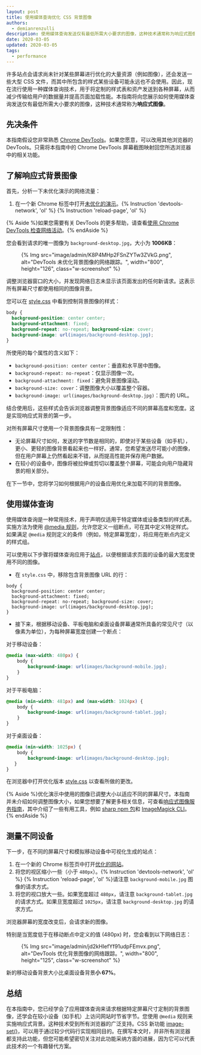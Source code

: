 ```yaml
---
layout: post
title: 使用媒体查询优化 CSS 背景图像
authors:
  - demianrenzulli
description: 使用媒体查询发送仅有最低所需大小要求的图像，这种技术通常称为响应式图像。
date: 2020-03-05
updated: 2020-03-05
tags:
  - performance
---
```


许多站点会请求尚未针对某些屏幕进行优化的大量资源（例如图像），还会发送一些大型 CSS 文件，而其中所包含的样式某些设备可能永远也不会使用。因此，现在流行使用一种媒体查询技术，用于将定制的样式表和资产发送到各种屏幕，从而减少传输给用户的数据量并提高页面加载性能。本指南将向您展示如何使用媒体查询发送仅有最低所需大小要求的图像，这种技术通常称为**响应式图像**。

## 先决条件

本指南假设您非常熟悉 [Chrome DevTools](https://developers.google.com/web/tools/chrome-devtools)。如果您愿意，可以改用其他浏览器的 DevTools。只需将本指南中的 Chrome DevTools 屏幕截图映射回您所选浏览器中的相关功能。

## 了解响应式背景图像

首先，分析一下未优化演示的网络流量：

1. 在一个新 Chrome 标签中打开[未优化的演示](https://use-media-queries-unoptimized.glitch.me/)。{% Instruction 'devtools-network', 'ol' %} {% Instruction 'reload-page', 'ol' %}

{% Aside %}如果您需要有关 DevTools 的更多帮助，请查看[使用 Chrome DevTools 检查网络活动](https://developers.google.com/web/tools/chrome-devtools/network/)。{% endAside %}

您会看到请求的唯一图像为 `background-desktop.jpg`，大小为 **1006KB**：

<figure>{% Img src="image/admin/K8P4MHp2FSnZYTw3ZVkG.png", alt="DevTools 未优化背景图像的网络跟踪。", width="800", height="126", class="w-screenshot" %}</figure>

调整浏览器窗口的大小，并发现网络日志未显示该页面发出的任何新请求。这表示所有屏幕尺寸都使用相同的图像背景。

您可以在 [style.css](https://use-media-queries-unoptimized.glitch.me/style.css) 中看到控制背景图像的样式：

```css
body {
  background-position: center center;
  background-attachment: fixed;
  background-repeat: no-repeat; background-size: cover;
  background-image: url(images/background-desktop.jpg);
}
```

所使用的每个属性的含义如下：

- `background-position: center center`：垂直和水平居中图像。
- `background-repeat: no-repeat`：仅显示图像一次。
- `background-attachment: fixed`：避免背景图像滚动。
- `background-size: cover`：调整图像大小以覆盖整个容器。
- `background-image: url(images/background-desktop.jpg)`：图片的 URL。

结合使用后，这些样式会告诉浏览器调整背景图像适应不同的屏幕高度和宽度。这是实现响应式背景的第一步。

对所有屏幕尺寸使用一个背景图像具有一定限制性：

- 无论屏幕尺寸如何，发送的字节数是相同的，即使对于某些设备（如手机），更小、更轻的图像背景看起来也一样好。通常，您希望发送尽可能小的图像，但在用户屏幕上仍然看起来不错，从而提高性能并保存用户数据。
- 在较小的设备中，图像将被拉伸或剪切以覆盖整个屏幕，可能会向用户隐藏背景的相关部分。

在下一节中，您将学习如何根据用户的设备应用优化来加载不同的背景图像。

## 使用媒体查询

使用媒体查询是一种常用技术，用于声明仅适用于特定媒体或设备类型的样式表。实施方法为使用 [@media 规则](https://developer.mozilla.org/docs/Web/CSS/@media)，允许您定义一组断点，可在其中定义特定样式。如果满足 `@media` 规则定义的条件（例如，特定屏幕宽度），将应用在断点内定义的样式组。

可以使用以下步骤将媒体查询应用于[站点](https://use-media-queries-unoptimized.glitch.me/)，以便根据请求页面的设备的最大宽度使用不同的图像。

- 在 `style.css` 中，移除包含背景图像 URL 的行：

```css//4
body {
  background-position: center center;
  background-attachment: fixed;
  background-repeat: no-repeat; background-size: cover;
  background-image: url(images/background-desktop.jpg);
}
```

- 接下来，根据移动设备、平板电脑和桌面设备屏幕通常所具备的常见尺寸（以像素为单位），为每种屏幕宽度创建一个断点：

对于移动设备：

```css
@media (max-width: 480px) {
    body {
        background-image: url(images/background-mobile.jpg);
    }
}
```

对于平板电脑：

```css
@media (min-width: 481px) and (max-width: 1024px) {
    body {
        background-image: url(images/background-tablet.jpg);
    }
}
```

对于桌面设备：

```css
@media (min-width: 1025px) {
    body {
	    background-image: url(images/background-desktop.jpg);
   }
}
```

在浏览器中打开优化版本 [style.css](https://use-media-queries-optimized.glitch.me/style.css) 以查看所做的更改。

{% Aside %}优化演示中使用的图像已调整大小以适应不同的屏幕尺寸。本指南并未介绍如何调整图像大小，如果您想要了解更多相关信息，可查看[响应式图像服务指南](/serve-responsive-images/)，其中介绍了一些有用工具，例如 [sharp npm 包](https://www.npmjs.com/package/sharp)和 [ImageMagick CLI](https://www.imagemagick.org/script/index.php)。{% endAside %}

## 测量不同设备

下一步，在不同的屏幕尺寸和模拟移动设备中可视化生成的站点：

1. 在一个新的 Chrome 标签页中打开[优化的网站](https://use-media-queries-optimized.glitch.me/)。
2. 将您的视区缩小一些（小于 `480px`）。{% Instruction 'devtools-network', 'ol' %} {% Instruction 'reload-page', 'ol' %}请注意 `background-mobile.jpg` 图像的请求方式。
3. 将您的视口放大一些。如果宽度超过 `480px`，请注意 `background-tablet.jpg` 的请求方式。如果旦宽度超过 `1025px`，请注意 `background-desktop.jpg` 的请求方式。

浏览器屏幕的宽度改变后，会请求新的图像。

特别是当宽度低于在移动断点中定义的值 (480px) 时，您会看到以下网络日志：

<figure>{% Img src="image/admin/jd2kHIefYf91udpFEmvx.png", alt="DevTools 优化背景图像的网络跟踪。", width="800", height="125", class="w-screenshot" %}</figure>

新的移动设备背景大小比桌面设备背景**小 67%**。

## 总结

在本指南中，您已经学会了应用媒体查询来请求根据特定屏幕尺寸定制的背景图像，还学会在较小设备（如手机）上访问网站时节省字节。您使用 `@media` 规则来实施响应式背景。这种技术受到所有浏览器的广泛支持。CSS 新功能 [image-set()](https://www.w3.org/TR/css-images-4/#image-set-notation)，可以用于通过较少代码行实现相同目的。在撰写本文时，并非所有浏览器都支持此功能，但您可能希望密切关注对此功能采纳方面的进展，因为它可以代表此技术的一个有趣替代方案。

